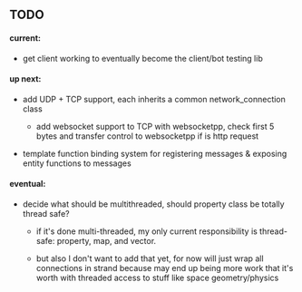 TODO
----

#### current:

* get client working to eventually become the client/bot testing lib

#### up next:

* add UDP + TCP support, each inherits a common network_connection class

	* add websocket support to TCP with websocketpp, check first 5 bytes and transfer control to websocketpp if is http request

* template function binding system for registering messages & exposing entity functions to messages

#### eventual:

* decide what should be multithreaded, should property class be totally thread safe?

	* if it's done multi-threaded, my only current responsibility is thread-safe: property, map, and vector.

	* but also I don't want to add that yet, for now will just wrap all connections in strand because may
	end up being more work that it's worth with threaded access to stuff like space geometry/physics
